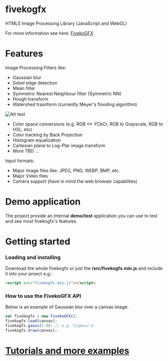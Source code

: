# fivekogfx
HTML5 Image Processing Library (JavaScript and WebGL)

For more information see here: [FivekoGFX](http://fiveko.com/)

# Features
Image Processing Filters like:
 - Gaussian blur
 - Sobel edge detection
 - Mean filter
 - Symmetric Nearest Neighbour filter (Symmetric NN)
 - Hough transform
 - Watershed trasnform (currently Meyer's flooding algorithm)
 
 ![Alt text](assets/Watershed.png?raw=true "Meyer's flooding algorithm")
 
 - Color space conversions (e.g. RGB <-> YCbCr, RGB to Grayscale, RGB to HSL, etc)
 - Color tracking by Back Projection
 - Histogram equalization
 - Cartesian plane to Log-Plar image transform
 - More TBD ...
 
Input formats:
 - Major image files like: JPEG, PNG, WEBP, BMP, etc. 
 - Major Video files
 - Camera support (have in mind the web browser capabilites)
 
 # Demo application
 The project provide an internal **demo/test** application you can use to test and see most fivekogfx's features.
 
# Getting started
### Loading and installing 
Download the whole fivekogfx or just the **/src/fivekogfx.min.js** and include it into your proect e.g.:

```html
<script src="fivekogfx.min.js"></script>
```
### How to use the FivekoGFX API
Below is an example of Gaussian blur over a canvas image:

```javascript
var fivekogfx = new FivekoGFX();
fivekogfx.load(canvas);
fivekogfx.gauss(2.0); // e.g. Sigma=2.0
fivekogfx.draw(canvas);
``` 
 # [Tutorials and more examples](http://fiveko.com/tutorials/image-processing/)
